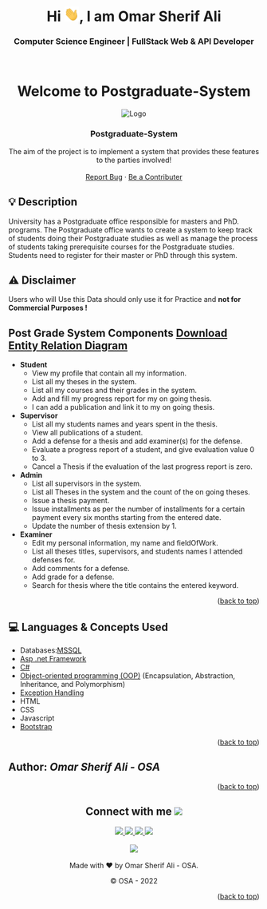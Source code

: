 <div id="top"></div>

<h1 align="center">Hi <img src="https://raw.githubusercontent.com/ABSphreak/ABSphreak/master/gifs/Hi.gif" width="30px">, I am Omar Sherif Ali </h1>
<h3 align="center">Computer Science Engineer | FullStack Web & API Developer </h3>

<br>



<h1 align="center">Welcome to Postgraduate-System</h1>


<div align="center">
    <img src="https://camo.githubusercontent.com/195f24feca7dc8575566c0c0d848b8cc5affbaabdbc0cb0a8b776faade01ac86/68747470733a2f2f7777772e6275652e6564752e65672f77702d636f6e74656e742f75706c6f6164732f323031382f30382f67726164756174696f6e2d6361702d333030783330302e706e67" alt="Logo" width="80" height="80">

  <h3 align="center">Postgraduate-System</h3>

  <p align="center">
The aim of the project is to implement a system that provides these features to the parties involved!
    <br />
    <br />
    <a href="mailto:osa.helpme@gmail.com?subject=UnExpected%20Error%20Occured&body=Sorry%20for%20the%20inconvenience%2C%20Please%20describe%20Your%20situation%20and%20emphasis%20the%20Endpoint%20!%0A">Report Bug</a>
   	      ·
    <a href="mailto:osa.helpme@gmail.com?subject=I%20want%20to%20be%20a%20Contributor%20to%20Postgraduate_System&body=Dear%20Omar%20Sherif">Be a Contributer</a>
  </p>
</div>


## 💡 Description
University has a Postgraduate office responsible for masters and PhD. programs. The Postgraduate office wants to
create a system to keep track of students doing their Postgraduate studies as well as manage the process of
students taking prerequisite courses for the Postgraduate studies. Students need to register for their master
or PhD through this system.


## ⚠️ Disclaimer  
Users who will Use this Data should only use it for Practice and <strong>not for Commercial Purposes !</strong>

<h2>Post Grade System Components <a href="https://raw.githubusercontent.com/omar-sherif9992/Postgraduate_System/master/Diagram/EntityDiagram.pdf" download>Download Entity Relation Diagram</a></h2>
<ul>
  <li><strong>Student</strong>
    <ul>
    <li>View my profile that contain all my information.</li>
        <li>List all my theses in the system.</li>
    <li>List all my courses and their grades in the system.</li>
    <li>Add and fill my progress report for my on going thesis.</li>
      <li>I can add a publication and link it to my on going thesis.</li>
    </ul>
  </li>
<li><strong>Supervisor</strong>
   <ul>
    <li>List all my students names and years spent in the thesis.</li>
        <li>View all publications of a student.</li>
    <li>Add a defense for a thesis and add examiner(s) for the defense.</li>
    <li>Evaluate a progress report of a student, and give evaluation value 0 to 3.</li>
      <li>Cancel a Thesis if the evaluation of the last progress report is zero.</li>
    </ul>
  </li>
<li><strong>Admin</strong>
 <ul>
    <li>List all supervisors in the system.</li>
        <li> List all Theses in the system and the count of the on going theses.</li>
    <li> Issue a thesis payment.</li>
    <li> Issue installments as per the number of installments for a certain payment every six months starting
from the entered date.</li>
      <li> Update the number of thesis extension by 1.</li>
    </ul>
  </li>
  <li><strong>Examiner</strong>
 <ul>
    <li> Edit my personal information, my name and fieldOfWork.</li>
        <li> List all theses titles, supervisors, and students names I attended defenses for.</li>
    <li>Add comments for a defense.</li>
    <li>Add grade for a defense.</li>
      <li>Search for thesis where the title contains the entered keyword.</li>
    </ul>
  </li>
 </ul>	
	
	
<p align="right">(<a href="#top">back to top</a>)</p>




## 💻️ Languages & Concepts Used

* Databases:[MSSQL](https://en.wikipedia.org/wiki/Microsoft_SQL_Server)
* [Asp .net Framework](https://en.wikipedia.org/wiki/ASP.NET#:~:text=ASP.NET%20is%20an%20open,web%20sites%2C%20applications%20and%20services.&text=NET%20Framework%20and%20is%20the,Server%20Pages%20(ASP)%20technology.)
* [C#]()
* [Object-oriented programming (OOP)](https://en.wikipedia.org/wiki/Object-oriented_programming#:~:text=Object%2Doriented%20programming%20(OOP),(often%20known%20as%20methods)) (Encapsulation, Abstraction, Inheritance, and Polymorphism)
* [Exception Handling](https://en.wikipedia.org/wiki/Exception_handling)
* HTML
* CSS
* Javascript
* [Bootstrap](https://getbootstrap.com/)


<p align="right">(<a href="#top">back to top</a>)</p>


## Author: <i>Omar Sherif Ali - OSA</i>
<p align="right">(<a href="#top">back to top</a>)</p>

<div align="center">
<h2> Connect with me <img src='https://raw.githubusercontent.com/ShahriarShafin/ShahriarShafin/main/Assets/handshake.gif' width="100px"> </h2>
<a href="https://github.com/omar-sherif9992">
	<img src="https://img.shields.io/badge/GitHub-100000?style=for-the-badge&logo=github&logoColor=white" />
</a>
<a href="https://www.linkedin.com/in/omar-sherif-2152021a3/">
	<img src="https://img.shields.io/badge/LinkedIn-0077B5?style=for-the-badge&logo=linkedin&logoColor=white">
</a>

<a href="mailto: omar.sherif9992@gmail.com">
	<img src="https://img.shields.io/badge/Gmail-D14836?style=for-the-badge&logo=gmail&logoColor=white">
</a>
<a href="https://www.youtube.com/channel/UCt0eXFStNA2oX5AqMjIBprw">
	<img src="https://img.shields.io/badge/YouTube-FF0000?style=for-the-badge&logo=youtube&logoColor=white">
</a>
</div>
<br>
<div align="center">
<a href="https://www.youtube.com/channel/UCt0eXFStNA2oX5AqMjIBprw">
	<img src="https://github-readme-streak-stats.herokuapp.com/?user=omar-sherif9992"></a>	



<p  align="center">Made with ❤️ by Omar Sherif Ali - OSA.</p>
<p  align="center">© OSA - 2022</p>
<p align="right">(<a href="#top">back to top</a>)</p>

